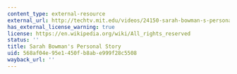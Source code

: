 ```yaml
---
content_type: external-resource
external_url: http://techtv.mit.edu/videos/24150-sarah-bowman-s-personal-story
has_external_license_warning: true
license: https://en.wikipedia.org/wiki/All_rights_reserved
status: ''
title: Sarah Bowman's Personal Story
uid: 568af04e-95e1-450f-b8ab-e999f28c5508
wayback_url: ''
---
```

